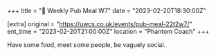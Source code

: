 +++
title = "🍔 Weekly Pub Meal W7"
date = "2023-02-20T18:30:00Z"

[extra]
original = "https://uwcs.co.uk/events/pub-meal-22t2w7/"    
ent_time = "2023-02-20T21:00:00Z"
location = "Phantom Coach"
+++

Have some food, meet some people, be vaguely social.
